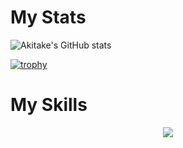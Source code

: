 # My Stats

![Akitake's GitHub stats](https://github-readme-stats.vercel.app/api?username=akitakedits&show_icons=true&theme=dracula)

[![trophy](https://github-profile-trophy.vercel.app/?username=akitakedits&theme=dracula)](https://github.com/ryo-ma/github-profile-trophy)

# My Skills

<p align="center">
  <a href="https://skillicons.dev">
    <img src="https://skillicons.dev/icons?i=git,github,githubactions,vscode,vim,linux,docker,html,css,js,py,cs,powershell,bash" />
  </a>
</p>

